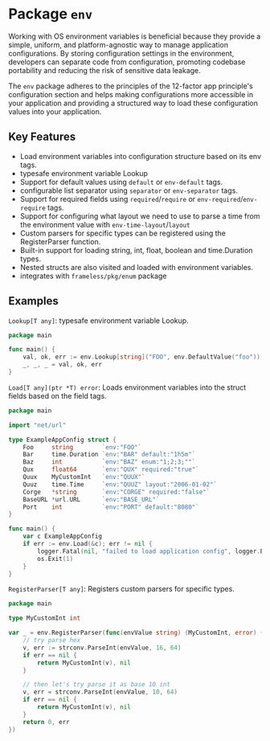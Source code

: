 # Package `env`

Working with OS environment variables is beneficial because they provide a simple,
uniform, and platform-agnostic way to manage application configurations.
By storing configuration settings in the environment, developers can separate code from configuration,
promoting codebase portability and reducing the risk of sensitive data leakage.

The `env` package adheres to the principles of the 12-factor app principle's configuration section
and helps making configurations more accessible in your application
and providing a structured way to load these configuration values into your application.

## Key Features

- Load environment variables into configuration structure based on its env tags.
- typesafe environment variable Lookup
- Support for default values using `default` or `env-default` tags.
- configurable list separator using `separator` or `env-separator` tags.
- Support for required fields using `required`/`require` or `env-required`/`env-require` tags.
- Support for configuring what layout we need to use to parse a time from the environment value
  with `env-time-layout`/`layout`
- Custom parsers for specific types can be registered using the RegisterParser function.
- Built-in support for loading string, int, float, boolean and time.Duration types.
- Nested structs are also visited and loaded with environment variables.
- integrates with `frameless/pkg/enum` package

## Examples

`Lookup[T any]`: typesafe environment variable Lookup.

```go
package main

func main() {
	val, ok, err := env.Lookup[string]("FOO", env.DefaultValue("foo"))
	_, _, _ = val, ok, err
}

```

`Load[T any](ptr *T) error`: Loads environment variables into the struct fields based on the field tags.

```go
package main

import "net/url"

type ExampleAppConfig struct {
	Foo     string        `env:"FOO"`
	Bar     time.Duration `env:"BAR" default:"1h5m"`
	Baz     int           `env:"BAZ" enum:"1;2;3;""`
	Qux     float64       `env:"QUX" required:"true"`
	Quux    MyCustomInt   `env:"QUUX"`
	Quuz    time.Time     `env:"QUUZ" layout:"2006-01-02"`
	Corge   *string       `env:"CORGE" required:"false"`
	BaseURL *url.URL      `env:"BASE_URL"`
	Port    int           `env:"PORT" default:"8080"`
}

func main() {
	var c ExampleAppConfig
	if err := env.Load(&c); err != nil {
		logger.Fatal(nil, "failed to load application config", logger.ErrField(err))
		os.Exit(1)
	}
}

```

`RegisterParser[T any]`: Registers custom parsers for specific types.

```go
package main

type MyCustomInt int

var _ = env.RegisterParser(func(envValue string) (MyCustomInt, error) {
	// try parse hex
	v, err := strconv.ParseInt(envValue, 16, 64)
	if err == nil {
		return MyCustomInt(v), nil
	}

	// then let's try parse it as base 10 int
	v, err = strconv.ParseInt(envValue, 10, 64)
	if err == nil {
		return MyCustomInt(v), nil
	}
	return 0, err
})
```
